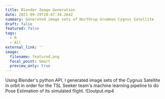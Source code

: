 ```yaml
---
title: Blender Image Generation
date: 2021-09-29T20:47:34.264Z
summary: Generated image sets of Northrup Grumman Cygnus Satellite
draft: false
featured: false
tags:
  - R
  - All
external_link: ''
image:
  filename: featured.png
  focal_point: Smart
  preview_only: true
---
```

Using Blender's python API, I generated image sets of the Cygnus
  Satellite in orbit in order for the  TSL Seeker team's machine learning
  pipeline to do Pose Estimation of its simulated flight.
  ![]output.mp4
